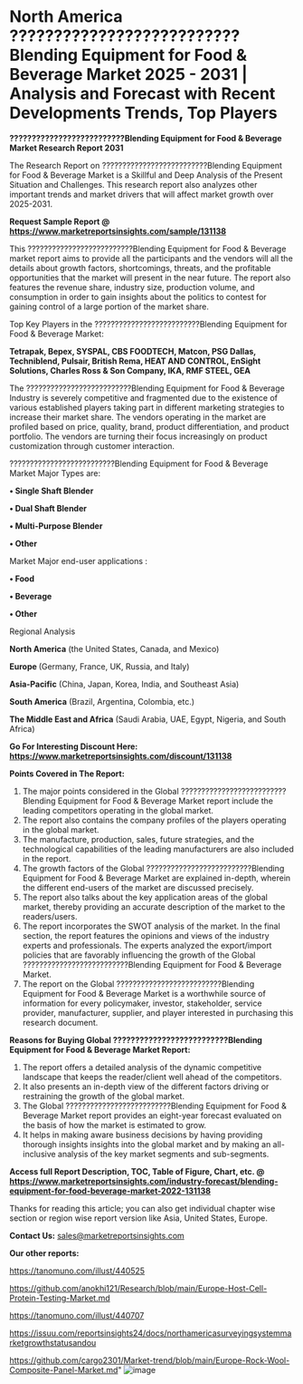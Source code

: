 # North America ??????????????????????????Blending Equipment for Food & Beverage Market 2025 - 2031 | Analysis and Forecast with Recent Developments Trends, Top Players

<strong>??????????????????????????Blending Equipment for Food & Beverage Market Research Report 2031</strong>

The Research Report on ??????????????????????????Blending Equipment for Food & Beverage Market is a Skillful and Deep Analysis of the Present Situation and Challenges. This research report also analyzes other important trends and market drivers that will affect market growth over 2025-2031.

<strong>Request Sample Report @ <a href=https://www.marketreportsinsights.com/sample/131138>https://www.marketreportsinsights.com/sample/131138</a></strong>

This ??????????????????????????Blending Equipment for Food & Beverage market report aims to provide all the participants and the vendors will all the details about growth factors, shortcomings, threats, and the profitable opportunities that the market will present in the near future. The report also features the revenue share, industry size, production volume, and consumption in order to gain insights about the politics to contest for gaining control of a large portion of the market share.

Top Key Players in the ??????????????????????????Blending Equipment for Food & Beverage Market:

<strong>Tetrapak, Bepex, SYSPAL, CBS FOODTECH, Matcon, PSG Dallas, Techniblend, Pulsair, British Rema, HEAT AND CONTROL, EnSight Solutions, Charles Ross & Son Company, IKA, RMF STEEL, GEA</strong>

The ??????????????????????????Blending Equipment for Food & Beverage Industry is severely competitive and fragmented due to the existence of various established players taking part in different marketing strategies to increase their market share. The vendors operating in the market are profiled based on price, quality, brand, product differentiation, and product portfolio. The vendors are turning their focus increasingly on product customization through customer interaction.

??????????????????????????Blending Equipment for Food & Beverage Market Major Types are:

<strong>• Single Shaft Blender

• Dual Shaft Blender

• Multi-Purpose Blender

• Other</strong>

Market Major end-user applications :

<strong>• Food

• Beverage

• Other</strong>

Regional Analysis

</u><strong><b>North America</b></strong> (the United States, Canada, and Mexico)

<strong><b>Europe </b></strong>(Germany, France, UK, Russia, and Italy)

<strong><b>Asia-Pacific</b></strong> (China, Japan, Korea, India, and Southeast Asia)

<strong><b>South America</b></strong> (Brazil, Argentina, Colombia, etc.)

<strong><b>The Middle East and Africa</b></strong> (Saudi Arabia, UAE, Egypt, Nigeria, and South Africa)

<strong>Go For Interesting Discount Here: <a href=https://www.marketreportsinsights.com/discount/131138>https://www.marketreportsinsights.com/discount/131138</a></strong>

<strong>Points Covered in The Report:</strong>
<ol>
  <li>The major points considered in the Global ??????????????????????????Blending Equipment for Food & Beverage Market report include the leading competitors operating in the global market.</li>
  <li>The report also contains the company profiles of the players operating in the global market.</li>
  <li>The manufacture, production, sales, future strategies, and the technological capabilities of the leading manufacturers are also included in the report.</li>
  <li>The growth factors of the Global ??????????????????????????Blending Equipment for Food & Beverage Market are explained in-depth, wherein the different end-users of the market are discussed precisely.</li>
  <li>The report also talks about the key application areas of the global market, thereby providing an accurate description of the market to the readers/users.</li>
  <li>The report incorporates the SWOT analysis of the market. In the final section, the report features the opinions and views of the industry experts and professionals. The experts analyzed the export/import policies that are favorably influencing the growth of the Global ??????????????????????????Blending Equipment for Food & Beverage Market.</li>
  <li>The report on the Global ??????????????????????????Blending Equipment for Food & Beverage Market is a worthwhile source of information for every policymaker, investor, stakeholder, service provider, manufacturer, supplier, and player interested in purchasing this research document.</li>
</ol>
<strong>Reasons for Buying Global ??????????????????????????Blending Equipment for Food & Beverage Market Report:</strong>

<ol>
  <li>The report offers a detailed analysis of the dynamic competitive landscape that keeps the reader/client well ahead of the competitors.</li>
  <li>It also presents an in-depth view of the different factors driving or restraining the growth of the global market.</li>
  <li>The Global ??????????????????????????Blending Equipment for Food & Beverage Market report provides an eight-year forecast evaluated on the basis of how the market is estimated to grow.</li>
  <li>It helps in making aware business decisions by having providing thorough insights insights into the global market and by making an all-inclusive analysis of the key market segments and sub-segments.</li>
</ol>
<strong>Access full Report Description, TOC, Table of Figure, Chart, etc. @ <a href=https://www.marketreportsinsights.com/industry-forecast/blending-equipment-for-food-beverage-market-2022-131138>https://www.marketreportsinsights.com/industry-forecast/blending-equipment-for-food-beverage-market-2022-131138</a></strong>


Thanks for reading this article; you can also get individual chapter wise section or region wise report version like Asia, United States, Europe.

<strong>Contact Us:</strong>
sales@marketreportsinsights.com

<strong>Our other reports:</strong>

<a href=https://tanomuno.com/illust/440525>https://tanomuno.com/illust/440525</a>

<a href=https://github.com/anokhi121/Research/blob/main/Europe-Host-Cell-Protein-Testing-Market.md>https://github.com/anokhi121/Research/blob/main/Europe-Host-Cell-Protein-Testing-Market.md</a>

<a href=https://tanomuno.com/illust/440707>https://tanomuno.com/illust/440707</a>

<a href=https://issuu.com/reportsinsights24/docs/northamericasurveyingsystemmarketgrowthstatusandou>https://issuu.com/reportsinsights24/docs/northamericasurveyingsystemmarketgrowthstatusandou</a>

<a href=https://github.com/cargo2301/Market-trend/blob/main/Europe-Rock-Wool-Composite-Panel-Market.md>https://github.com/cargo2301/Market-trend/blob/main/Europe-Rock-Wool-Composite-Panel-Market.md</a>"
![image](https://github.com/user-attachments/assets/16e7cba6-68cd-4f93-a22b-f8c4fa07789c)
